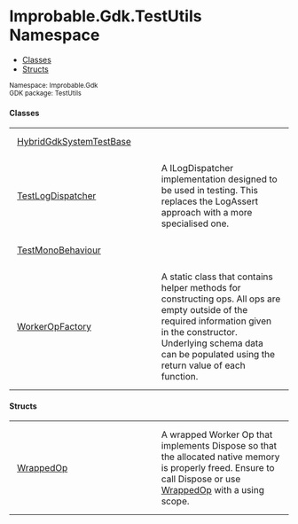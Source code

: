 
# Improbable.Gdk.TestUtils Namespace
<nav id="pageToc" class="page-toc"><ul><li><a href="#classes">Classes</a>
<li><a href="#structs">Structs</a>
</ul></nav>
<sup>
Namespace: Improbable.Gdk<br/>
GDK package: TestUtils<br />
</sup>


</p>

#### Classes

<table>
<tr>
<td style="padding: 14px; border: none; width: 23ch"><a href="{{urlRoot}}/api/test-utils/hybrid-gdk-system-test-base">HybridGdkSystemTestBase</a></td>
<td style="padding: 14px; border: none;"></td>
</tr>
<tr>
<td style="padding: 14px; border: none; width: 23ch"><a href="{{urlRoot}}/api/test-utils/test-log-dispatcher">TestLogDispatcher</a></td>
<td style="padding: 14px; border: none;">A ILogDispatcher implementation designed to be used in testing. This replaces the LogAssert approach with a more specialised one. </td>
</tr>
<tr>
<td style="padding: 14px; border: none; width: 23ch"><a href="{{urlRoot}}/api/test-utils/test-mono-behaviour">TestMonoBehaviour</a></td>
<td style="padding: 14px; border: none;"></td>
</tr>
<tr>
<td style="padding: 14px; border: none; width: 23ch"><a href="{{urlRoot}}/api/test-utils/worker-op-factory">WorkerOpFactory</a></td>
<td style="padding: 14px; border: none;">A static class that contains helper methods for constructing ops. All ops are empty outside of the required information given in the constructor. Underlying schema data can be populated using the return value of each function. </td>
</tr>
</table>



</p>

#### Structs

<table>
<tr>
<td style="padding: 14px; border: none; width: 23ch"><a href="{{urlRoot}}/api/test-utils/wrapped-op">WrappedOp</a></td>
<td style="padding: 14px; border: none;">A wrapped Worker Op that implements Dispose so that the allocated native memory is properly freed. Ensure to call Dispose or use <a href="{{urlRoot}}/api/test-utils/wrapped-op">WrappedOp</a> with a using scope. </td>
</tr>
</table>




